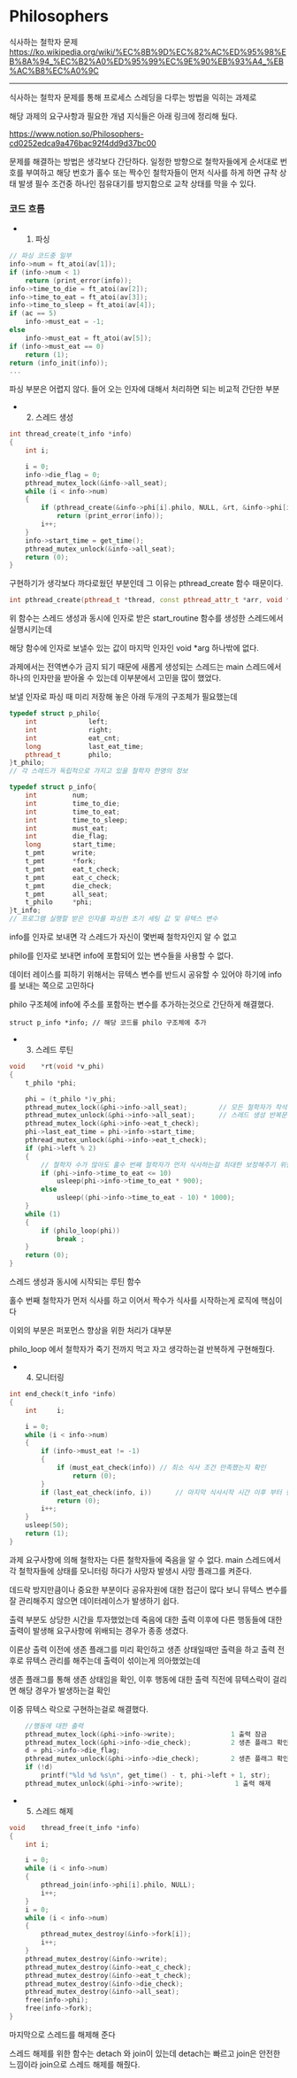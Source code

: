 # Philosophers
식사하는 철학자 문제
https://ko.wikipedia.org/wiki/%EC%8B%9D%EC%82%AC%ED%95%98%EB%8A%94_%EC%B2%A0%ED%95%99%EC%9E%90%EB%93%A4_%EB%AC%B8%EC%A0%9C

---
식사하는 철학자 문제를 통해 프로세스 스레딩을 다루는 방법을 익히는 과제로

해당 과제의 요구사항과 필요한 개념 지식들은 아래 링크에 정리해 뒀다.

https://www.notion.so/Philosophers-cd0252edca9a476bac92f4dd9d37bc00

문제를 해결하는 방법은 생각보다 간단하다.
일정한 방향으로 철학자들에게 순서대로 번호를 부여하고 해당 번호가 홀수 또는 짝수인 철학자들이 먼저 식사를 하게 하면 규착 상태 발생 필수 조건중 하나인 점유대기를 방지함으로 교착 상태를 막을 수 있다.

### 코드 흐름 
* 1. 파싱
```cc
// 파싱 코드중 일부
info->num = ft_atoi(av[1]);
if (info->num < 1)
	return (print_error(info));
info->time_to_die = ft_atoi(av[2]);
info->time_to_eat = ft_atoi(av[3]);
info->time_to_sleep = ft_atoi(av[4]);
if (ac == 5)
	info->must_eat = -1;
else
	info->must_eat = ft_atoi(av[5]);
if (info->must_eat == 0)
	return (1);
return (info_init(info));
...
```
파싱 부분은 어렵지 않다. 들어 오는 인자에 대해서 처리하면 되는 비교적 간단한 부분

* 2. 스레드 생성
```cc
int	thread_create(t_info *info)
{
	int	i;

	i = 0;
	info->die_flag = 0;
	pthread_mutex_lock(&info->all_seat);
	while (i < info->num)
	{
		if (pthread_create(&info->phi[i].philo, NULL, &rt, &info->phi[i]) != 0)
			return (print_error(info));
		i++;
	}
	info->start_time = get_time();
	pthread_mutex_unlock(&info->all_seat);
	return (0);
}
```
구현하기가 생각보다 까다로웠던 부분인데 그 이유는 pthread_create 함수 때문이다.

```cc
int pthread_create(pthread_t *thread, const pthread_attr_t *arr, void *(*start_routine(void *), void *arg)
```
위 함수는 스레드 생성과 동시에 인자로 받은 start_routine 함수를 생성한 스레드에서 실행시키는데

해당 함수에 인자로 보낼수 있는 값이 마지막 인자인 void *arg 하나밖에 없다.

과제에서는 전역변수가 금지 되기 때문에 새롭게 생성되는 스레드는 main 스레드에서 하나의 인자만을 받아올 수 있는데 이부분에서 고민을 많이 했었다. 

보낼 인자로 파싱 때 미리 저장해 놓은 아래 두개의 구조체가 필요했는데 
```cc
typedef struct p_philo{
	int				left;
	int				right;
	int				eat_cnt;
	long			last_eat_time;
	pthread_t		philo;
}t_philo;
// 각 스레드가 독립적으로 가지고 있을 철학자 한명의 정보

typedef struct p_info{
	int			num;
	int			time_to_die;
	int			time_to_eat;
	int			time_to_sleep;
	int			must_eat;
	int			die_flag;
	long		start_time;
	t_pmt		write;
	t_pmt		*fork;
	t_pmt		eat_t_check;
	t_pmt		eat_c_check;
	t_pmt		die_check;
	t_pmt		all_seat;
	t_philo		*phi;
}t_info;
// 프로그램 실행할 받은 인자를 파싱한 초기 세팅 값 및 뮤텍스 변수
```

info를 인자로 보내면 각 스레드가 자신이 몇번째 철학자인지 알 수 없고

philo를 인자로 보내면 info에 포함되어 있는 변수들을 사용할 수 없다.

데이터 레이스를 피하기 위해서는 뮤텍스 변수를 반드시 공유할 수 있어야 하기에 info를 보내는 쪽으로 고민하다 

philo 구조체에 info에 주소를 포함하는 변수를 추가하는것으로 간단하게 해결했다.

` struct p_info	*info; // 해당 코드를 philo 구조체에 추가 `



* 3. 스레드 루틴

```cc
void	*rt(void *v_phi)
{
	t_philo	*phi;

	phi = (t_philo *)v_phi;
	pthread_mutex_lock(&phi->info->all_seat);        // 모든 철학자가 착석하기전 의리없이 먼저 식사하는 경우를 방지하기 위한 뮤텍스
	pthread_mutex_unlock(&phi->info->all_seat);      // 스레드 생성 반복문이 끝날 때 메인 스레드에서 언락해준다.
	pthread_mutex_lock(&phi->info->eat_t_check);
	phi->last_eat_time = phi->info->start_time;
	pthread_mutex_unlock(&phi->info->eat_t_check);
	if (phi->left % 2)
	{
		// 철학자 수가 많아도 홀수 번째 철학자가 먼저 식사하는걸 최대한 보장해주기 위한 딜레이 계산 
		if (phi->info->time_to_eat <= 10)
			usleep(phi->info->time_to_eat * 900);
		else
			usleep((phi->info->time_to_eat - 10) * 1000); 
	}
	while (1)
	{
		if (philo_loop(phi))
			break ;
	}
	return (0);
}
```

스레드 생성과 동시에 시작되는 루틴 함수

홀수 번째 철학자가 먼저 식사를 하고 이어서 짝수가 식사를 시작하는게 로직에 핵심이다

이외의 부분은 퍼포먼스 향상을 위한 처리가 대부분

philo_loop 에서 철학자가 죽기 전까지 먹고 자고 생각하는걸 반복하게 구현해줬다.

* 4. 모니터링

```cc
int	end_check(t_info *info)
{
	int		i;

	i = 0;
	while (i < info->num)
	{
		if (info->must_eat != -1)
		{
			if (must_eat_check(info)) // 최소 식사 조건 만족했는지 확인
				return (0);
		}
		if (last_eat_check(info, i))      // 마지막 식사시작 시간 이후 부터 현재까지의 시간을 확인
			return (0);
		i++;
	}
	usleep(50);
	return (1);
}
```

과제 요구사항에 의해 철학자는 다른 철학자들에 죽음을 알 수 없다.
main 스레드에서 각 철학자들에 상태를 모니터링 하다가 사망자 발생시 사망 플래그를 켜준다.

데드락 방지만큼이나 중요한 부분이다 공유자원에 대한 접근이 많다 보니 뮤텍스 변수를 잘 관리해주지 않으면 데이터레이스가 발생하기 쉽다.

출력 부분도 상당한 시간을 투자했었는데 죽음에 대한 출력 이후에 다른 행동들에 대한 출력이 발생해 요구사항에 위배되는 경우가 종종 생겼다.

이론상 출력 이전에 생존 플래그를 미리 확인하고 생존 상태일때만 출력을 하고 출력 전후로 뮤텍스 관리를 해주는데 출력이 섞이는게 의아했었는데

생존 플래그를 통해 생존 상태임을 확인, 이후 행동에 대한 출력 직전에 뮤텍스락이 걸리면 해당 경우가 발생하는걸 확인

이중 뮤텍스 락으로 구현하는걸로 해결했다.

```cc
	//행동에 대한 출력
	pthread_mutex_lock(&phi->info->write);              1 출력 잠금
	pthread_mutex_lock(&phi->info->die_check);          2 생존 플래그 확인
	d = phi->info->die_flag;
	pthread_mutex_unlock(&phi->info->die_check);        2 생존 플래그 확인 후 해제
	if (!d)
		printf("%ld %d %s\n", get_time() - t, phi->left + 1, str);
	pthread_mutex_unlock(&phi->info->write);             1 출력 해제
```




* 5. 스레드 해제
```cc
void	thread_free(t_info *info)
{
	int	i;

	i = 0;
	while (i < info->num)
	{
		pthread_join(info->phi[i].philo, NULL);
		i++;
	}
	i = 0;
	while (i < info->num)
	{
		pthread_mutex_destroy(&info->fork[i]);
		i++;
	}
	pthread_mutex_destroy(&info->write);
	pthread_mutex_destroy(&info->eat_c_check);
	pthread_mutex_destroy(&info->eat_t_check);
	pthread_mutex_destroy(&info->die_check);
	pthread_mutex_destroy(&info->all_seat);
	free(info->phi);
	free(info->fork);
}
```

마지막으로 스레드를 해제해 준다

스레드 해제를 위한 함수는 detach 와 join이 있는데 detach는 빠르고 join은 안전한 느낌이라 join으로 스레드 해제를 해줬다.

